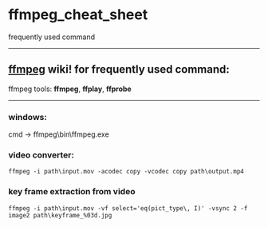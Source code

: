 # ffmpeg_cheat_sheet
frequently used command

***

## [ffmpeg](https://www.ffmpeg.org/) wiki! for frequently used command:
ffmpeg tools: **ffmpeg**, **ffplay**, **ffprobe**

***

### windows: 
cmd -> ffmpeg\bin\ffmpeg.exe

### video converter:
`ffmpeg -i path\input.mov -acodec copy -vcodec copy path\output.mp4`

### key frame extraction from video
`ffmpeg -i path\input.mov -vf select='eq(pict_type\, I)' -vsync 2 -f image2 path\keyframe_%03d.jpg`
